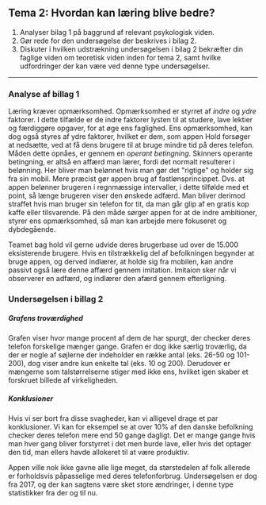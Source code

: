 ## Tema 2: Hvordan kan læring blive bedre? 
1. Analyser bilag 1 på baggrund af relevant psykologisk viden. 
2. Gør rede for den undersøgelse der beskrives i bilag 2. 
3. Diskuter i hvilken udstrækning undersøgelsen i bilag 2 bekræfter din faglige   viden om teoretisk viden inden for tema 2, samt hvilke udfordringer der kan   være ved denne type undersøgelser.

---

### Analyse af billag 1
Læring kræver opmærksomhed. Opmærksomhed er styrret af *indre* og *ydre* faktorer. I dette tilfælde er de indre faktorer lysten til at studere, lave lektier og færdiggøre opgaver, for at øge ens faglighed. Ens opmærksomhed, kan dog også styres af ydre faktorer, hvilket er dem, som appen Hold forsøger at nedsætte, ved at få dens brugere til at bruge mindre tid på deres telefon. Måden dette opnåes, er gennem en *operant betingning*. Skinners operante betingning, er altså en affærd man lærer, fordi det normalt resulterer i belønning. Her bliver man belønnet hvis man gør det "rigtige" og holder sig fra sin mobil. Mere præcist gør appen brug af fastlønsprincippet. Dvs. at appen belønner brugeren i regnmæssige intervaller, i dette tilfølde med et point, så længe brugeren viser den ønskede adfærd. Man bliver derimod straffet hvis man bruger sin telefon for tit, da man går glip af en gratis kop kaffe eller tilsvarende. På den måde sørger appen for at de indre ambitioner, styrer ens opmærksomhed, så man kan arbejde mere fokuseret og dybdegående.

Teamet bag hold vil gerne udvide deres brugerbase ud over de 15.000 eksisterende brugere. Hvis en tilstrækkelig del af befolkningen begynder at bruge appen, og derved indlærer, at holde sig fra mobilen, kan andre passivt også lære denne affærd gennem imitation. Imitaion sker når vi observerer en adfærd, og indlærer den afærd gennem efterligning. 



### Undersøgelsen i billag 2
##### Grafens troværdighed
Grafen viser hvor mange procent af dem de har spurgt, der checker deres telefon forskelige mænger gange. Grafen er dog ikke særlig troværlig, da der er nogle af søjlerne der indeholder en række antal (eks. 26-50 og 101-200), dog viser andre kun enkelte tal (eks. 10 og 200). Derudover er mængerne som talstørrelserne stiger med ikke ens, hvilket igen skaber et forskruet billede af virkeligheden. 

##### Konklusioner
Hvis vi ser bort fra disse svagheder, kan vi alligevel drage et par konklusioner. Vi kan for eksempel se at over 10% af den danske befolkning checker deres telefon mere end 50 gange dagligt. Det er mange gange hvis man hver gang bliver forstyrret i det men burde lave, eller hvis det optager den tid, man ellers havde allokeret til at være produktiv. 

Appen ville nok ikke gavne alle lige meget, da størstedelen af folk allerede er forholdsvis påpasselige med deres telefonforbrug. Undersøgelsen er dog fra 2017, og der kan sagtens være sket store ændringer, i denne type statistikker fra der og til nu. 


